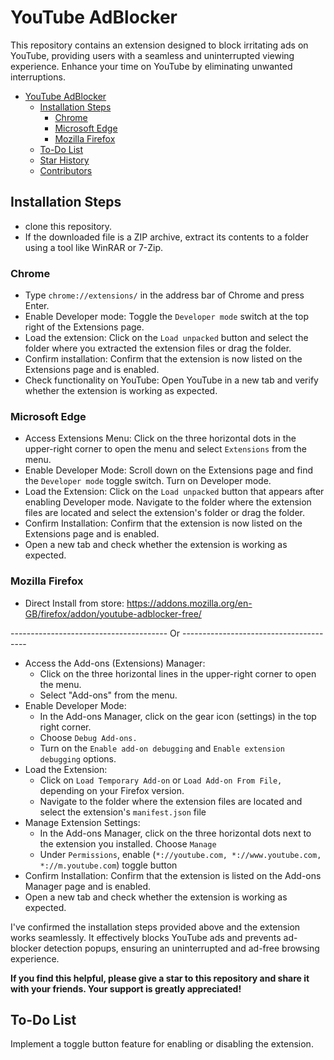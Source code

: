# YouTube AdBlocker

This repository contains an extension designed to block irritating ads on YouTube, providing users with a seamless and uninterrupted viewing experience. Enhance your time on YouTube by eliminating unwanted interruptions.

- [YouTube AdBlocker](#youtube-adblocker)
  - [Installation Steps](#installation-steps)
    - [Chrome](#chrome)
    - [Microsoft Edge](#microsoft-edge)
    - [Mozilla Firefox](#mozilla-firefox)
  - [To-Do List](#to-do-list)
  - [Star History](#star-history)
  - [Contributors](#contributors)

## Installation Steps

-  clone this repository.
- If the downloaded file is a ZIP archive, extract its contents to a folder using a tool like WinRAR or 7-Zip.

### Chrome

- Type `chrome://extensions/` in the address bar of Chrome and press Enter.
- Enable Developer mode: Toggle the `Developer mode` switch at the top right of the Extensions page.
- Load the extension: Click on the `Load unpacked` button and select the folder where you extracted the extension files or drag the folder.
- Confirm installation: Confirm that the extension is now listed on the Extensions page and is enabled.
- Check functionality on YouTube: Open YouTube in a new tab and verify whether the extension is working as expected.

### Microsoft Edge

- Access Extensions Menu: Click on the three horizontal dots in the upper-right corner to open the menu and select `Extensions` from the menu.
- Enable Developer Mode: Scroll down on the Extensions page and find the `Developer mode` toggle switch.
Turn on Developer mode.
- Load the Extension: Click on the `Load unpacked` button that appears after enabling Developer mode. Navigate to the folder where the extension files are located and select the extension's folder or drag the folder.
- Confirm Installation: Confirm that the extension is now listed on the Extensions page and is enabled.
- Open a new tab and check whether the extension is working as expected.

### Mozilla Firefox

- Direct Install from store: <https://addons.mozilla.org/en-GB/firefox/addon/youtube-adblocker-free/>

--------------------------------------- Or ---------------------------------------

- Access the Add-ons (Extensions) Manager:
  - Click on the three horizontal lines in the upper-right corner to open the menu.
  - Select "Add-ons" from the menu.
- Enable Developer Mode:
  - In the Add-ons Manager, click on the gear icon (settings) in the top right corner.
  - Choose `Debug Add-ons.`
  - Turn on the `Enable add-on debugging` and `Enable extension debugging` options.
- Load the Extension:
  - Click on `Load Temporary Add-on` or `Load Add-on From File,` depending on your Firefox version.
  - Navigate to the folder where the extension files are located and select the extension's `manifest.json` file
- Manage Extension Settings:
  - In the Add-ons Manager, click on the three horizontal dots next to the extension you installed.
Choose `Manage`
  - Under `Permissions`, enable (`*://youtube.com, *://www.youtube.com, *://m.youtube.com`) toggle button
- Confirm Installation: Confirm that the extension is listed on the Add-ons Manager page and is enabled.
- Open a new tab and check whether the extension is working as expected.

I've confirmed the installation steps provided above and the extension works seamlessly. It effectively blocks YouTube ads and prevents ad-blocker detection popups, ensuring an uninterrupted and ad-free browsing experience.

**If you find this helpful, please give a star to this repository and share it with your friends. Your support is greatly appreciated!**

## To-Do List

Implement a toggle button feature for enabling or disabling the extension.




